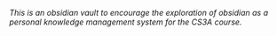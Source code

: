 *This is an obsidian vault to encourage the exploration of obsidian as a personal knowledge management system for the CS3A course.*